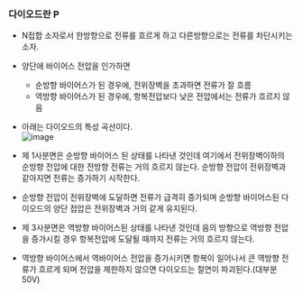 ### 다이오드란 P
- N접합 소자로서 한방향으로 전류를 흐르게 하고 다른방향으로는 전류를 차단시키는 소자.
- 양단에 바이어스 전압을 인가하면
  - 순방향 바이어스가 된 경우에, 전위장벽을 초과하면 전류가 잘 흐름
  - 역방향 바이어스가 된 경우에, 항복전압보다 낮은 전압에서는 전류가 흐르지 않음
- 아래는 다이오드의 특성 곡선이다. <br>
![image](https://github.com/user-attachments/assets/a24211c7-4807-4b7b-942e-faf71949c253)

- 제 1사분면은 순방향 바이어스 된 상태를 나타낸 것인데 여기에서 전위장벽이하의 순방향 전압에 대한 전방향 전류는 거의 흐르지 않는다. 순방향 전압이 전위장벽과 같아지면 전류는 증가하기 시작한다.
- 순방향 전압이 전위장벽에 도달하면 전류가 급격히 증가되며 순방향 바이어스된 다이오드의 양단 접압은 전위장벽과 거의 같게 유지된다.
- 제 3사분면은 역방향 바이어스된 상태를 나타낸 것인데 음의 방향으로 역방향 전압을 증가시킬 경우 항복전압에 도달될 때까지 전류는 거의 흐르지 않는다.
- 역방향 바이어스에서 역바이어스 전압을 증가시키면 항복이 일어나서 큰 역방향 전류가 흐르게 되며 전압을 제한하지 않으면 다이오드는 절연이 파괴된다.(대부분 50V)
